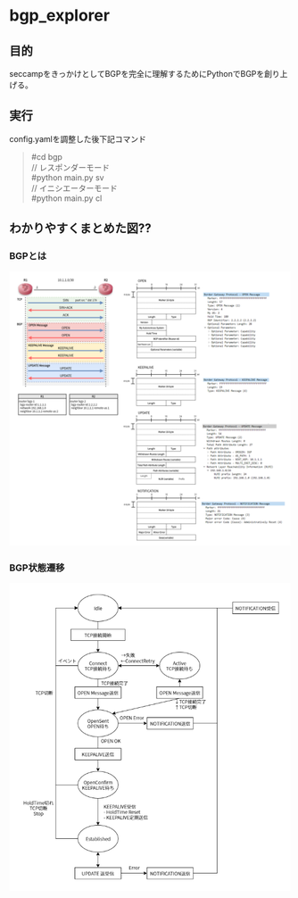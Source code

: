 # bgp_explorer
## 目的
seccampをきっかけとしてBGPを完全に理解するためにPythonでBGPを創り上げる。

## 実行
config.yamlを調整した後下記コマンド
> #cd bgp  
> // レスポンダーモード  
> #python main.py sv  
> // イニシエーターモード  
> #python main.py cl
## わかりやすくまとめた図??
### BGPとは
![図2](img/bgp_sequence-sequence.png)
### BGP状態遷移
![図1](img/bgp_sequence-seni.png)